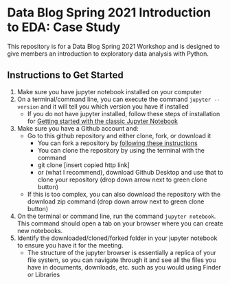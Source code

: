 # Data Blog Spring 2021 Introduction to EDA: Case Study
This repository is for a Data Blog Spring 2021 Workshop and is designed to give members an introduction to exploratory data analysis with Python.

## Instructions to Get Started
1. Make sure you have jupyter notebook installed on your computer
2. On a terminal/command line, you can execute the command `jupyter --version` and it will tell you which version you have if installed
    - If you do not have jupyter installed, follow these steps of installation for [Getting started with the classic Jupyter Notebook](https://jupyter.org/install)
5. Make sure you have a Github account and:
    - Go to this github repository and either clone, fork, or download it
        - You can fork a repository by [following these instructions](https://docs.github.com/en/github/getting-started-with-github/fork-a-repo)
        - You can clone the repository by using the terminal with the command
        - git clone [insert copied http link]
        - or (what I recommend), download Github Desktop and use that to clone your repository (drop down arrow next to green clone button)
    - If this is too complex, you can also download the repository with the download zip command (drop down arrow next to green clone button)
6. On the terminal or command line, run the command `jupyter notebook`. This command should open a tab on your browser where you can create new notebooks.
7. Identify the downloaded/cloned/forked folder in your jupyter notebook to ensure you have it for the meeting.
    - The structure of the jupyter browser is essentially a replica of your file system, so you can navigate through it and see all the files you have in documents, downloads, etc. such as you would using Finder or Libraries
